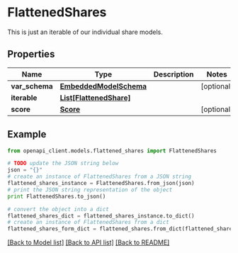 # FlattenedShares

This is just an iterable of our individual share models.

## Properties
Name | Type | Description | Notes
------------ | ------------- | ------------- | -------------
**var_schema** | [**EmbeddedModelSchema**](EmbeddedModelSchema.md) |  | [optional] 
**iterable** | [**List[FlattenedShare]**](FlattenedShare.md) |  | 
**score** | [**Score**](Score.md) |  | [optional] 

## Example

```python
from openapi_client.models.flattened_shares import FlattenedShares

# TODO update the JSON string below
json = "{}"
# create an instance of FlattenedShares from a JSON string
flattened_shares_instance = FlattenedShares.from_json(json)
# print the JSON string representation of the object
print FlattenedShares.to_json()

# convert the object into a dict
flattened_shares_dict = flattened_shares_instance.to_dict()
# create an instance of FlattenedShares from a dict
flattened_shares_form_dict = flattened_shares.from_dict(flattened_shares_dict)
```
[[Back to Model list]](../README.md#documentation-for-models) [[Back to API list]](../README.md#documentation-for-api-endpoints) [[Back to README]](../README.md)


